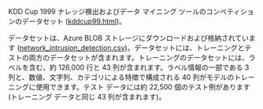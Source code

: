 ﻿KDD Cup 1999 ナレッジ検出およびデータ マイニング ツールのコンペティションのデータセット (<a href="http://kdd.ics.uci.edu/databases/kddcup99/kddcup99.html">kddcup99.html</a>)。<p>データセットは、Azure BLOB ストレージにダウンロードおよび格納されています (<a href="https://azuremlsampleexperiments.blob.core.windows.net/datasets/network_intrusion_detection.csv">network_intrusion_detection.csv</a>)。データセットには、トレーニングとテストの両方のデータセットが含まれます。トレーニングのデータセットには、ラベルを含む、約 126,000 行と 43 列が含まれます。ラベル情報の一部である 3 列と、数値、文字列、カテゴリによる特徴で構成される 40 列がモデルのトレーニングに使用できます。テスト データには約 22,500 個のテスト例があります (トレーニング データと同じ 43 列が含まれます)。

<!--HONumber=35_1-->
